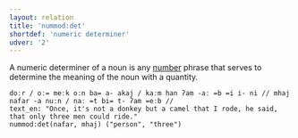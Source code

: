 ```yaml
---
layout: relation
title: 'nummod:det'
shortdef: 'numeric determiner'
udver: '2'
---
```


A numeric determiner of a noun is any [number](u-pos/NUM) phrase
that serves to determine the meaning of the noun with a quantity.

~~~ sdparse
doːr / oː= meːk oːn ba= a- akaj / kaːm han ʔam -aː =b =i i- ni // mhaj nafar -a nuːn / naː =t bi= t- ʔam =eːb //
text_en: "Once, it's not a donkey but a camel that I rode, he said, that only three men could ride."
nummod:det(nafar, mhaj) ("person", "three")
~~~
<!-- Interlanguage links updated St lis 3 20:59:02 CET 2021 -->
